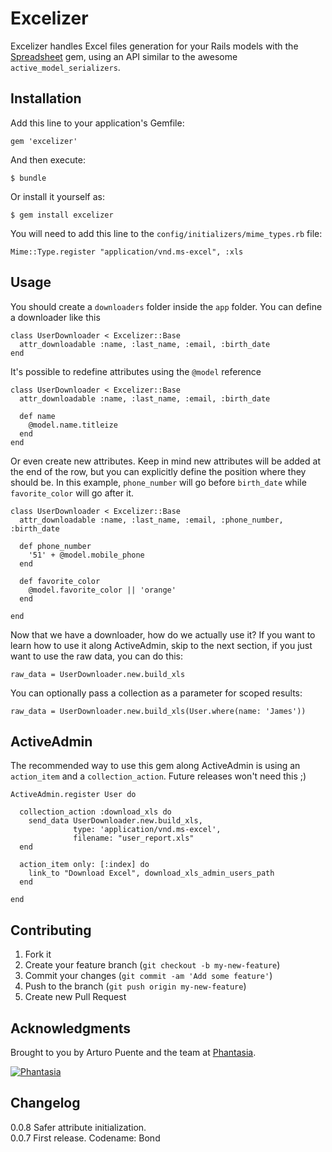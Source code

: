# Excelizer

Excelizer handles Excel files generation for your Rails models with the [Spreadsheet](https://github.com/zdavatz/spreadsheet) gem, using an API similar to the awesome `active_model_serializers`.

## Installation

Add this line to your application's Gemfile:

    gem 'excelizer'

And then execute:

    $ bundle

Or install it yourself as:

    $ gem install excelizer

You will need to add this line to the `config/initializers/mime_types.rb` file:

    Mime::Type.register "application/vnd.ms-excel", :xls

## Usage

You should create a `downloaders` folder inside the `app` folder. You can define a downloader like this

    class UserDownloader < Excelizer::Base
      attr_downloadable :name, :last_name, :email, :birth_date
    end

It's possible to redefine attributes using the `@model` reference 

    class UserDownloader < Excelizer::Base
      attr_downloadable :name, :last_name, :email, :birth_date

      def name
        @model.name.titleize
      end
    end

Or even create new attributes. Keep in mind new attributes will be added at the end of the row, but you can explicitly define the position where they should be. In this example, `phone_number` will go before `birth_date` while `favorite_color` will go after it.

    class UserDownloader < Excelizer::Base
      attr_downloadable :name, :last_name, :email, :phone_number, :birth_date

      def phone_number
        '51' + @model.mobile_phone
      end

      def favorite_color
        @model.favorite_color || 'orange'
      end

    end

Now that we have a downloader, how do we actually use it? If you want to learn how to use it along ActiveAdmin, skip to the next section, if you just want to use the raw data, you can do this:

    raw_data = UserDownloader.new.build_xls

You can optionally pass a collection as a parameter for scoped results:
  
    raw_data = UserDownloader.new.build_xls(User.where(name: 'James'))

## ActiveAdmin

The recommended way to use this gem along ActiveAdmin is using an `action_item` and a `collection_action`. Future releases won't need this ;)

    ActiveAdmin.register User do

      collection_action :download_xls do
        send_data UserDownloader.new.build_xls,
                  type: 'application/vnd.ms-excel',
                  filename: "user_report.xls"
      end

      action_item only: [:index] do
        link_to "Download Excel", download_xls_admin_users_path
      end

    end


## Contributing

1. Fork it
2. Create your feature branch (`git checkout -b my-new-feature`)
3. Commit your changes (`git commit -am 'Add some feature'`)
4. Push to the branch (`git push origin my-new-feature`)
5. Create new Pull Request

## Acknowledgments

Brought to you by Arturo Puente and the team at [Phantasia](http://www.phantasia.pe/).

[![Phantasia](http://www.phantasia.pe/wp-content/themes/phantasia/images/logo-phantasia-header.png)](http://www.phantasia.pe/)

## Changelog

0.0.8 Safer attribute initialization.  
0.0.7 First release. Codename: Bond
